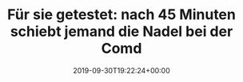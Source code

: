 ---
retweeted: false
source: <a href="http://www.samruston.co.uk" rel="nofollow">Flamingo for Android</a>
entities:
  user_mentions: []
  urls: []
  symbols: []
  media:
  - expanded_url: https://twitter.com/bascht/status/1178751968510124032/photo/1
    indices:
    - '154'
    - '177'
    url: https://t.co/qAr432Uqdc
    media_url: http://pbs.twimg.com/media/EFvEqvjXUAENXig.jpg
    id_str: '1178751966085861377'
    id: '1178751966085861377'
    media_url_https: https://pbs.twimg.com/media/EFvEqvjXUAENXig.jpg
    sizes:
      small:
        w: '314'
        h: '680'
        resize: fit
      large:
        w: '945'
        h: '2048'
        resize: fit
      thumb:
        w: '150'
        h: '150'
        resize: crop
      medium:
        w: '554'
        h: '1200'
        resize: fit
    type: photo
    display_url: pic.twitter.com/qAr432Uqdc
  hashtags: []
display_text_range:
- '0'
- '177'
favorite_count: '11'
id_str: '1178751968510124032'
truncated: false
retweet_count: '1'
id: '1178751968510124032'
possibly_sensitive: false
created_at: Mon Sep 30 19:22:24 +0000 2019
favorited: false
full_text: 'Für sie getestet: nach 45 Minuten schiebt jemand die Nadel bei der Comdirect
  Bank Hotline Schallplatte zurück und es geht wieder mit den Spice Girls los.'
lang: de
extended_entities:
  media:
  - expanded_url: https://twitter.com/bascht/status/1178751968510124032/photo/1
    indices:
    - '154'
    - '177'
    url: https://t.co/qAr432Uqdc
    media_url: http://pbs.twimg.com/media/EFvEqvjXUAENXig.jpg
    id_str: '1178751966085861377'
    id: '1178751966085861377'
    media_url_https: https://pbs.twimg.com/media/EFvEqvjXUAENXig.jpg
    sizes:
      small:
        w: '314'
        h: '680'
        resize: fit
      large:
        w: '945'
        h: '2048'
        resize: fit
      thumb:
        w: '150'
        h: '150'
        resize: crop
      medium:
        w: '554'
        h: '1200'
        resize: fit
    type: photo
    display_url: pic.twitter.com/qAr432Uqdc
tags:
- pesos/twitter
date: '2019-09-30T19:22:24+00:00'
src: https://twitter.com/bascht/status/1178751968510124032
original_url: https://twitter.com/bascht/status/1178751968510124032
type: twitter_tweet
media_url: https://img.bascht.com/twitter/pbs.twimg.com/media/EFvEqvjXUAENXig.jpg
text: 'Für sie getestet: nach 45 Minuten schiebt jemand die Nadel bei der Comdirect
  Bank Hotline Schallplatte zurück und es geht wieder mit den Spice Girls los.'
title: 'Für sie getestet: nach 45 Minuten schiebt jemand die Nadel bei der Comd'

---